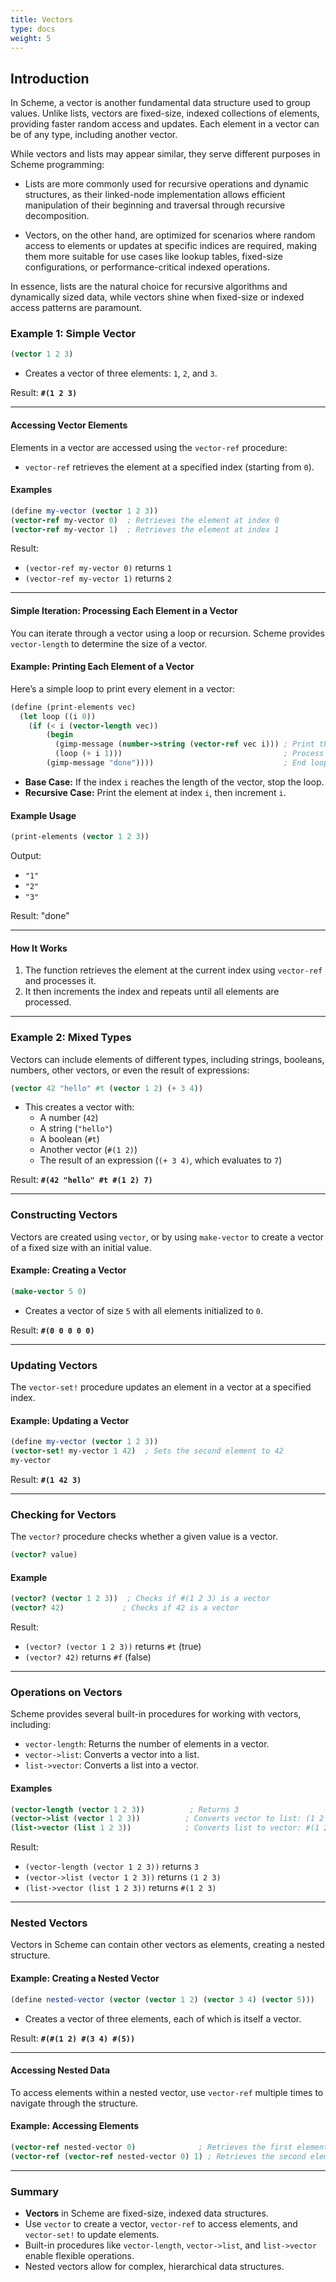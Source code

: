 ```yaml
---
title: Vectors
type: docs
weight: 5
---
```


## Introduction

In Scheme, a vector is another fundamental data structure used to group values. Unlike lists, vectors are fixed-size, indexed collections of elements, providing faster random access and updates. Each element in a vector can be of any type, including another vector.

While vectors and lists may appear similar, they serve different purposes in Scheme programming:

- Lists are more commonly used for recursive operations and dynamic structures, as their linked-node implementation allows efficient manipulation of their beginning and traversal through recursive decomposition.

- Vectors, on the other hand, are optimized for scenarios where random access to elements or updates at specific indices are required, making them more suitable for use cases like lookup tables, fixed-size configurations, or performance-critical indexed operations.

In essence, lists are the natural choice for recursive algorithms and dynamically sized data, while vectors shine when fixed-size or indexed access patterns are paramount.

### Example 1: Simple Vector

```scheme
(vector 1 2 3)
```

- Creates a vector of three elements: `1`, `2`, and `3`.

Result: **`#(1 2 3)`**

---

#### Accessing Vector Elements

Elements in a vector are accessed using the `vector-ref` procedure:

- `vector-ref` retrieves the element at a specified index (starting from `0`).

#### Examples

```scheme
(define my-vector (vector 1 2 3))
(vector-ref my-vector 0)  ; Retrieves the element at index 0
(vector-ref my-vector 1)  ; Retrieves the element at index 1
```

Result:
- `(vector-ref my-vector 0)` returns `1`
- `(vector-ref my-vector 1)` returns `2`

---

#### Simple Iteration: Processing Each Element in a Vector

You can iterate through a vector using a loop or recursion. Scheme provides `vector-length` to determine the size of a vector.

#### Example: Printing Each Element of a Vector

Here’s a simple loop to print every element in a vector:

```scheme
(define (print-elements vec)
  (let loop ((i 0))
    (if (< i (vector-length vec))
        (begin
          (gimp-message (number->string (vector-ref vec i))) ; Print the element
          (loop (+ i 1)))                                    ; Process the next index
        (gimp-message "done"))))                             ; End loop
```

- **Base Case:** If the index `i` reaches the length of the vector, stop the loop.
- **Recursive Case:** Print the element at index `i`, then increment `i`.

#### Example Usage

```scheme
(print-elements (vector 1 2 3))
```

Output:
- `"1"`
- `"2"`
- `"3"`

Result: "done"

---

#### How It Works

1. The function retrieves the element at the current index using `vector-ref` and processes it.
2. It then increments the index and repeats until all elements are processed.

---

### Example 2: Mixed Types

Vectors can include elements of different types, including strings, booleans, numbers, other vectors, or even the result of expressions:

```scheme
(vector 42 "hello" #t (vector 1 2) (+ 3 4))
```

- This creates a vector with:
  - A number (`42`)
  - A string (`"hello"`)
  - A boolean (`#t`)
  - Another vector (`#(1 2)`)
  - The result of an expression (`(+ 3 4)`, which evaluates to `7`)

Result: **`#(42 "hello" #t #(1 2) 7)`**

---

### Constructing Vectors

Vectors are created using `vector`, or by using `make-vector` to create a vector of a fixed size with an initial value.

#### Example: Creating a Vector

```scheme
(make-vector 5 0)
```

- Creates a vector of size `5` with all elements initialized to `0`.

Result: **`#(0 0 0 0 0)`**

---

### Updating Vectors

The `vector-set!` procedure updates an element in a vector at a specified index.

#### Example: Updating a Vector

```scheme
(define my-vector (vector 1 2 3))
(vector-set! my-vector 1 42)  ; Sets the second element to 42
my-vector
```

Result: **`#(1 42 3)`**

---

### Checking for Vectors

The `vector?` procedure checks whether a given value is a vector.

```scheme
(vector? value)
```

#### Example

```scheme
(vector? (vector 1 2 3))  ; Checks if #(1 2 3) is a vector
(vector? 42)             ; Checks if 42 is a vector
```

Result:
- `(vector? (vector 1 2 3))` returns `#t` (true)
- `(vector? 42)` returns `#f` (false)

---

### Operations on Vectors

Scheme provides several built-in procedures for working with vectors, including:

- `vector-length`: Returns the number of elements in a vector.
- `vector->list`: Converts a vector into a list.
- `list->vector`: Converts a list into a vector.

#### Examples

```scheme
(vector-length (vector 1 2 3))          ; Returns 3
(vector->list (vector 1 2 3))          ; Converts vector to list: (1 2 3)
(list->vector (list 1 2 3))            ; Converts list to vector: #(1 2 3)
```

Result:
- `(vector-length (vector 1 2 3))` returns `3`
- `(vector->list (vector 1 2 3))` returns `(1 2 3)`
- `(list->vector (list 1 2 3))` returns `#(1 2 3)`

---

### Nested Vectors

Vectors in Scheme can contain other vectors as elements, creating a nested structure.

#### Example: Creating a Nested Vector

```scheme
(define nested-vector (vector (vector 1 2) (vector 3 4) (vector 5)))
```

- Creates a vector of three elements, each of which is itself a vector.

Result: **`#(#(1 2) #(3 4) #(5))`**

---

#### Accessing Nested Data

To access elements within a nested vector, use `vector-ref` multiple times to navigate through the structure.

#### Example: Accessing Elements

```scheme
(vector-ref nested-vector 0)              ; Retrieves the first element: #(1 2)
(vector-ref (vector-ref nested-vector 0) 1) ; Retrieves the second element of the first vector: 2
```

---

### Summary

- **Vectors** in Scheme are fixed-size, indexed data structures.
- Use `vector` to create a vector, `vector-ref` to access elements, and `vector-set!` to update elements.
- Built-in procedures like `vector-length`, `vector->list`, and `list->vector` enable flexible operations.
- Nested vectors allow for complex, hierarchical data structures.
